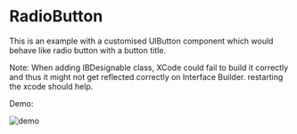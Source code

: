# RadioButton

This is an example with a customised UIButton component which would behave like radio button with a button title.

Note: When adding IBDesignable class, XCode could fail to build it correctly and thus it might not get reflected correctly on Interface Builder. restarting the xcode should help.

Demo:

![demo](https://user-images.githubusercontent.com/14230368/46570507-e46bc680-c982-11e8-8ff3-a2584f3a929f.gif)
